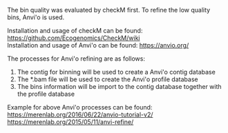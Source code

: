 The bin quality was evaluated by checkM first. To refine the low quality bins, Anvi'o is used.

  Installation and usage of checkM can be found: https://github.com/Ecogenomics/CheckM/wiki  
  Installation and usage of Anvi'o can be found: https://anvio.org/

The processes for Anvi'o refining are as follows:

1. The contig for binning will be used to create a Anvi'o contig database
2. The *.bam file will be used to create the Anvi'o profile database
3. The bins information will be import to the contig database together with the profile database

Example for above Anvi'o processes can be found:  
  https://merenlab.org/2016/06/22/anvio-tutorial-v2/    
  https://merenlab.org/2015/05/11/anvi-refine/
